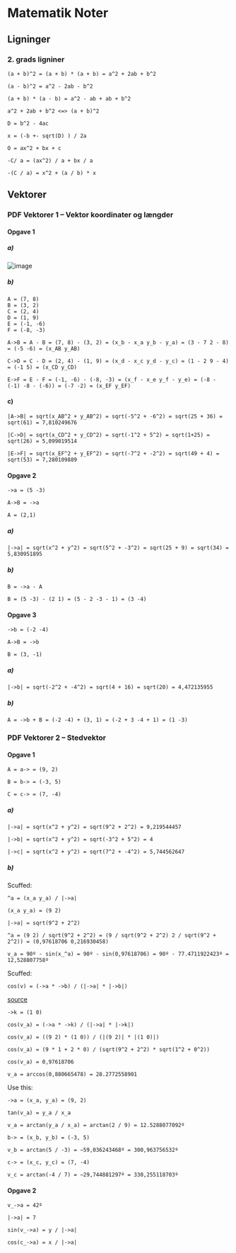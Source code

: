 
# Matematik Noter

## Ligninger

### 2. grads ligniner

```
(a + b)^2 = (a + b) * (a + b) = a^2 + 2ab + b^2

(a - b)^2 = a^2 - 2ab - b^2

(a + b) * (a - b) = a^2 - ab + ab + b^2

a^2 + 2ab + b^2 <=> (a + b)^2
```

```
D = b^2 - 4ac

x = (-b +- sqrt(D) ) / 2a

O = ax^2 + bx + c

-C/ a = (ax^2) / a + bx / a

-(C / a) = x^2 + (a / b) * x
```

## Vektorer

### PDF Vektorer 1 – Vektor koordinater og længder

#### Opgave 1

##### a)

![image](https://user-images.githubusercontent.com/28040410/152943891-16db4a92-58ba-4e3a-888b-d4d320dae4c8.png)

##### b)

```
A = (7, 8)
B = (3, 2)
C = (2, 4)
D = (1, 9)
E = (-1, -6)
F = (-8, -3)

A->B = A - B = (7, 8) - (3, 2) = (x_b - x_a y_b - y_a) = (3 - 7 2 - 8) = (-5 -6) = (x_AB y_AB)

C->D = C - D = (2, 4) - (1, 9) = (x_d - x_c y_d - y_c) = (1 - 2 9 - 4) = (-1 5) = (x_CD y_CD)

E->F = E - F = (-1, -6) - (-8, -3) = (x_f - x_e y_f - y_e) = (-8 - (-1) -8 - (-6)) = (-7 -2) = (x_EF y_EF)
```

#### c)

```
|A->B| = sqrt(x_AB^2 + y_AB^2) = sqrt(-5^2 + -6^2) = sqrt(25 + 36) = sqrt(61) = 7,810249676

|C->D| = sqrt(x_CD^2 + y_CD^2) = sqrt(-1^2 + 5^2) = sqrt(1+25) = sqrt(26) = 5,099019514

|E->F| = sqrt(x_EF^2 + y_EF^2) = sqrt(-7^2 + -2^2) = sqrt(49 + 4) = sqrt(53) = 7,280109889
```

#### Opgave 2

```
->a = (5 -3)

A->B = ->a

A = (2,1)
```

##### a)

```
|->a| = sqrt(x^2 + y^2) = sqrt(5^2 + -3^2) = sqrt(25 + 9) = sqrt(34) = 5,830951895
```

##### b)

```
B = ->a - A

B = (5 -3) - (2 1) = (5 - 2 -3 - 1) = (3 -4)
```

#### Opgave 3

```
->b = (-2 -4)

A->B = ->b

B = (3, -1)
```

##### a)

```
|->b| = sqrt(-2^2 + -4^2) = sqrt(4 + 16) = sqrt(20) = 4,472135955
```

##### b)

```
A = ->b + B = (-2 -4) + (3, 1) = (-2 + 3 -4 + 1) = (1 -3)
``` 

### PDF Vektorer 2 – Stedvektor

#### Opgave 1

```
A = a-> = (9, 2)

B = b-> = (-3, 5)

C = c-> = (7, -4)
```

##### a)

```
|->a| = sqrt(x^2 + y^2) = sqrt(9^2 + 2^2) = 9,219544457

|->b| = sqrt(x^2 + y^2) = sqrt(-3^2 + 5^2) = 4

|->c| = sqrt(x^2 + y^2) = sqrt(7^2 + -4^2) = 5,744562647
``` 

##### b)

Scuffed:
```
^a = (x_a y_a) / |->a|

(x_a y_a) = (9 2)

|->a| = sqrt(9^2 + 2^2)

^a = (9 2) / sqrt(9^2 + 2^2) = (9 / sqrt(9^2 + 2^2) 2 / sqrt(9^2 + 2^2)) = (0,97618706 0,216930458)

v_a = 90º - sin(x_^a) = 90º - sin(0,97618706) = 90º - 77.4711922423º = 12,528807758º
```

Scuffed:
```
cos(v) = (->a * ->b) / (|->a| * |->b|)
```
[source](https://www.webmatematik.dk/lektioner/matematik-b/vektorer-i-2d/vinkel-mellem-vektorer)

```
->k = (1 0)

cos(v_a) = (->a * ->k) / (|->a| * |->k|)

cos(v_a) = ((9 2) * (1 0)) / (|(9 2)| * |(1 0)|)

cos(v_a) = (9 * 1 + 2 * 0) / (sqrt(9^2 + 2^2) * sqrt(1^2 + 0^2))

cos(v_a) = 0,97618706

v_a = arccos(0,880665478) = 28.2772558901
```

Use this:
```
->a = (x_a, y_a) = (9, 2)

tan(v_a) = y_a / x_a

v_a = arctan(y_a / x_a) = arctan(2 / 9) = 12.5288077092º

b-> = (x_b, y_b) = (-3, 5)

v_b = arctan(5 / -3) = −59,036243468º = 300,963756532º

c-> = (x_c, y_c) = (7, -4)

v_c = arctan(-4 / 7) = −29,744881297º = 330,255118703º
``` 

#### Opgave 2

```
v_->a = 42º

|->a| = 7

sin(v_->a) = y / |->a|

cos(c_->a) = x / |->a|
```


